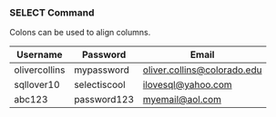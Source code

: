 ### SELECT Command

Colons can be used to align columns.

| Username      | Password      | Email                       |
| ------------- | ------------- | -------------               |
| olivercollins | mypassword    | oliver.collins@colorado.edu |
| sqllover10    | selectiscool  | ilovesql@yahoo.com          |
| abc123        | password123   | myemail@aol.com             |
